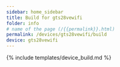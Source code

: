 ```yaml
---
sidebar: home_sidebar
title: Build for gts28vewifi
folder: info
# name of the page (/{{permalink}}.html)
permalink: /devices/gts28vewifi/build
device: gts28vewifi
---
```

{% include templates/device_build.md %}
